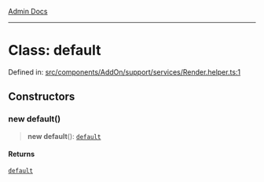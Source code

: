 [Admin Docs](/)

***

# Class: default

Defined in: [src/components/AddOn/support/services/Render.helper.ts:1](https://github.com/PalisadoesFoundation/talawa-admin/blob/main/src/components/AddOn/support/services/Render.helper.ts#L1)

## Constructors

### new default()

> **new default**(): [`default`](default.md)

#### Returns

[`default`](default.md)
